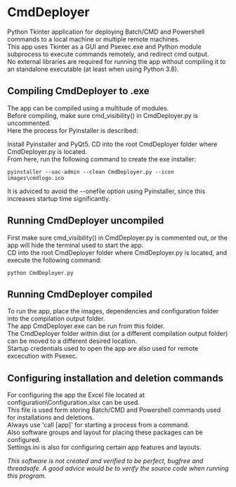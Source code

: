 # CmdDeployer
Python Tkinter application for deploying Batch/CMD and Powershell commands to a local machine or multiple remote machines.<br>
This app uses Tkinter as a GUI and Psexec.exe and Python module subprocess to execute commands remotely, and redirect cmd output.<br>
No external libraries are required for running the app without compiling it to an standalone executable (at least when using Python 3.8).

## Compiling CmdDeployer to .exe
The app can be compiled using a multitude of modules.<br>
Before compiling, make sure cmd_visibility() in CmdDeployer.py is uncommented.<br>
Here the process for Pyinstaller is described:

Install Pyinstaller and PyQt5. CD into the root CmdDeployer folder where CmdDeployer.py is located.<br>
From here, run the following command to create the exe installer:

```
pyinstaller --uac-admin --clean CmdDeployer.py --icon images\cmdlogo.ico
```

It is adviced to avoid the --onefile option using Pyinstaller, since this increases startup time significantly.

## Running CmdDeployer uncompiled
First make sure cmd_visibility() in CmdDeployer.py is commented out, or the app will hide the terminal used to start the app.<br>
CD into the root CmdDeployer folder where CmdDeployer.py is located, and execute the following command:
```
python CmdDeployer.py
```

## Running CmdDeployer compiled
To run the app, place the images, dependencies and configuration folder into the compilation output folder.<br>
The app CmdDeployer.exe can be run from this folder.<br>
The CmdDeployer folder within dist (or a different compilation output folder) can be moved to a different desired location.<br>
Startup credentials used to open the app are also used for remote excecution with Psexec.<br>

## Configuring installation and deletion commands
For configuring the app the Excel file located at configuration\Configuration.xlsx can be used.<br>
This file is used form storing Batch/CMD and Powershell commands used for installations and deletions.<br>
Always use 'call [app]' for starting a process from a command.<br>
Also software groups and layout for placing these packages can be configured.<br>
Settings.ini is also for configuring certain app features and layouts.<br>

*This software is not created and verified to be perfect, bugfree and threadsafe. A good advice would be to verify the source code when running this program.*